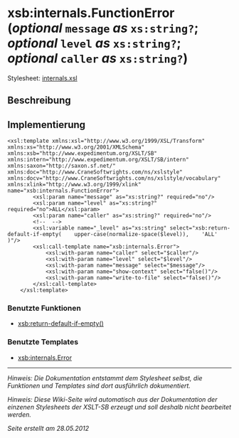 # xsb:internals.FunctionError (_optional_ `message` _as_ `xs:string?`; _optional_ `level` _as_ `xs:string?`; _optional_ `caller` _as_ `xs:string?`) #

Stylesheet: [internals.xsl](http://code.google.com/p/xslt-sb/source/browse/trunk/xslt-sb/internals.xsl)

## Beschreibung ##
## Implementierung ##
```
<xsl:template xmlns:xsl="http://www.w3.org/1999/XSL/Transform" xmlns:xs="http://www.w3.org/2001/XMLSchema" xmlns:xsb="http://www.expedimentum.org/XSLT/SB" xmlns:intern="http://www.expedimentum.org/XSLT/SB/intern" xmlns:saxon="http://saxon.sf.net/" xmlns:doc="http://www.CraneSoftwrights.com/ns/xslstyle" xmlns:docv="http://www.CraneSoftwrights.com/ns/xslstyle/vocabulary" xmlns:xlink="http://www.w3.org/1999/xlink" name="xsb:internals.FunctionError">
		<xsl:param name="message" as="xs:string?" required="no"/>
		<xsl:param name="level" as="xs:string?" required="no">ALL</xsl:param>
		<xsl:param name="caller" as="xs:string?" required="no"/>
		<!--  -->
		<xsl:variable name="_level" as="xs:string" select="xsb:return-default-if-empty(    upper-case(normalize-space($level)),    'ALL'    )"/>
		<xsl:call-template name="xsb:internals.Error">
			<xsl:with-param name="caller" select="$caller"/>
			<xsl:with-param name="level" select="$level"/>
			<xsl:with-param name="message" select="$message"/>
			<xsl:with-param name="show-context" select="false()"/>
			<xsl:with-param name="write-to-file" select="false()"/>
		</xsl:call-template>
	</xsl:template>
```

### Benutzte Funktionen ###
  * [xsb:return-default-if-empty()](xsb_return_default_if_empty.md)

### Benutzte Templates ###
  * [xsb:internals.Error](xsb_internals_Error.md)


---


_Hinweis: Die Dokumentation entstammt dem Stylesheet selbst, die Funktionen und Templates sind dort ausführlich dokumentiert._

_Hinweis: Diese Wiki-Seite wird automatisch aus der Dokumentation der einzenen Stylesheets der XSLT-SB erzeugt und soll deshalb nicht bearbeitet werden._

_Seite erstellt am 28.05.2012_
